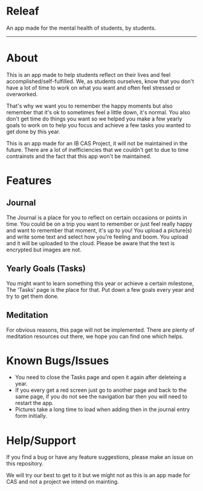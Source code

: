 # Releaf
An app made for the mental health of students, by students.

---
# About
This is an app made to help students reflect on their lives and feel accomplished/self-fulfilled. We, as students ourselves, know that you don't have a lot of time to work on what you want and often feel stressed or overworked.

That's why we want you to remember the happy moments but also remember that it's ok to sometimes feel a little down, it's normal. You also don't get time do things you want so we helped you make a few yearly goals to work on to help you focus and achieve a few tasks you wanted to get done by this year.

This is an app made for an IB CAS Project, it will not be maintained in the future. There are a lot of inefficiencies that we couldn't get to due to time contrainsts and the fact that this app won't be maintained.
# Features
## Journal
The Journal is a place for you to reflect on certain occasions or points in time. You could be on a trip you want to remember or just feel really happy and want to remember that moment, it's up to you! You upload a picture(s) and write some text and select how you're feeling and boom. You upload and it will be uploaded to the cloud. Please be aware that the text is encrypted but images are not.

## Yearly Goals (Tasks)
You might want to learn something this year or achieve a certain milestone, The 'Tasks' page is the place for that. Put down a few goals every year and try to get them done.

## Meditation
For obvious reasons, this page will not be implemented. There are plenty of meditation resources out there, we hope you can find one which helps.

# Known Bugs/Issues
* You need to close the Tasks page and open it again after deleteing a year.
* If you every get a red screen just go to another page and back to the same page, if you do not see the navigation bar then you will need to restart the app.
* Pictures take a long time to load when adding then in the journal entry form initially.

# Help/Support
If you find a bug or have any feature suggestions, please make an issue on this repository.

We will try our best to get to it but we might not as this is an app made for CAS and not a project we intend on mainting.